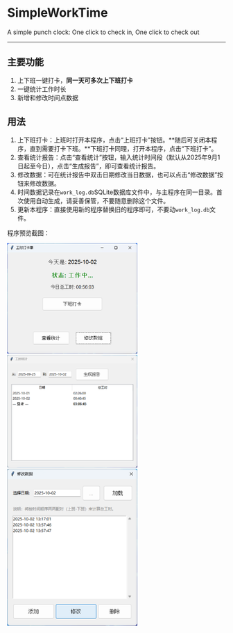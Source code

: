 # SimpleWorkTime
A simple punch clock: One click to check in, One click to check out

------
## 主要功能
1. 上下班一键打卡，**同一天可多次上下班打卡**
2. 一键统计工作时长
3. 新增和修改时间点数据

## 用法
1. 上下班打卡：上班时打开本程序，点击“上班打卡”按钮。**随后可关闭本程序，直到需要打卡下班。**下班打卡同理，打开本程序，点击“下班打卡”。
2. 查看统计报告：点击“查看统计”按钮，输入统计时间段（默认从2025年9月1日起至今日），点击“生成报告”，即可查看统计报告。
3. 修改数据：可在统计报告中双击日期修改当日数据，也可以点击“修改数据”按钮来修改数据。
4. 时间数据记录在```work_log.db```SQLite数据库文件中，与主程序在同一目录。首次使用自动生成，请妥善保管，不要随意删除这个文件。
5. 更新本程序：直接使用新的程序替换旧的程序即可，不要动```work_log.db```文件。

程序预览截图：

<img src="img/main_window.png" width="300">
<img src="img/statistics_window.png" width="300">
<img src="img/alt_window.png" width="300">